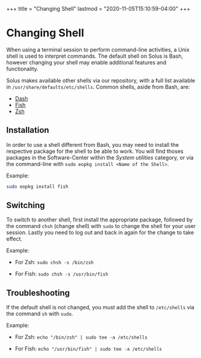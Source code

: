 +++
title = "Changing Shell"
lastmod = "2020-11-05T15:10:59-04:00"
+++
# Changing Shell

When using a terminal session to perform command-line activities, a Unix shell is used to interpret commands. The default shell on Solus is Bash, however changing your shell may enable additional features and functionality.

Solus makes available other shells via our repository, with a full list available in `/usr/share/defaults/etc/shells`. Common shells, aside from Bash, are:

- [Dash](http://gondor.apana.org.au/~herbert/dash/)
- [Fish](https://fishshell.com/)
- [Zsh](http://zsh.sourceforge.net/)

## Installation

In order to use a shell different from Bash, you may need to install the respective package for the shell to be able to work. You will find thoses packages in the Software-Center within the *System utilities* category, or via the command-line with `sudo eopkg install <Name of the Shell>`.

Example:

``` bash
sudo eopkg install fish
```

## Switching

To switch to another shell, first install the appropriate package, followed by the command `chsh` (change shell) with `sudo` to change the shell for your user session. Lastly you need to log out and back in again for the change to take effect.

Example:

- For Zsh: `sudo chsh -s /bin/zsh`

- For Fish: `sudo chsh -s /usr/bin/fish`

## Troubleshooting

If the default shell is not changed, you must add the shell to `/etc/shells` via the command `sh` with `sudo`.

Example:

- For Zsh: `echo "/bin/zsh" | sudo tee -a /etc/shells`

- For Fish: `echo "/usr/bin/fish" | sudo tee -a /etc/shells`
